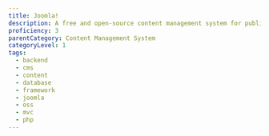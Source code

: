 ```yaml
---
title: Joomla!
description: A free and open-source content management system for publishing web content.
proficiency: 3
parentCategory: Content Management System
categoryLevel: 1
tags:
  - backend
  - cms
  - content
  - database
  - framework
  - joomla
  - oss
  - mvc
  - php
---
```

